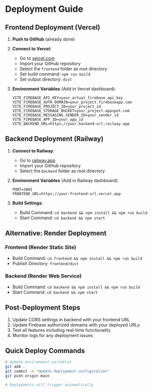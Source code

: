 # Deployment Guide

## Frontend Deployment (Vercel)

1. **Push to GitHub** (already done)
2. **Connect to Vercel**:
   - Go to [vercel.com](https://vercel.com)
   - Import your GitHub repository
   - Select the `frontend` folder as root directory
   - Set build command: `npm run build`
   - Set output directory: `dist`

3. **Environment Variables** (Add in Vercel dashboard):
   ```
   VITE_FIREBASE_API_KEY=your_actual_firebase_api_key
   VITE_FIREBASE_AUTH_DOMAIN=your_project.firebaseapp.com
   VITE_FIREBASE_PROJECT_ID=your_project_id
   VITE_FIREBASE_STORAGE_BUCKET=your_project.appspot.com
   VITE_FIREBASE_MESSAGING_SENDER_ID=your_sender_id
   VITE_FIREBASE_APP_ID=your_app_id
   VITE_BACKEND_URL=https://your-backend-url.railway.app
   ```

## Backend Deployment (Railway)

1. **Connect to Railway**:
   - Go to [railway.app](https://railway.app)
   - Import your GitHub repository
   - Select the `backend` folder as root directory

2. **Environment Variables** (Add in Railway dashboard):
   ```
   PORT=3001
   FRONTEND_URL=https://your-frontend-url.vercel.app
   ```

3. **Build Settings**:
   - Build Command: `cd backend && npm install && npm run build`
   - Start Command: `cd backend && npm start`

## Alternative: Render Deployment

### Frontend (Render Static Site)
- Build Command: `cd frontend && npm install && npm run build`
- Publish Directory: `frontend/dist`

### Backend (Render Web Service)
- Build Command: `cd backend && npm install && npm run build`
- Start Command: `cd backend && npm start`

## Post-Deployment Steps

1. Update CORS settings in backend with your frontend URL
2. Update Firebase authorized domains with your deployed URLs
3. Test all features including real-time functionality
4. Monitor logs for any deployment issues

## Quick Deploy Commands

```bash
# Update environment variables
git add .
git commit -m "Update deployment configuration"
git push origin main

# Deployments will trigger automatically
```